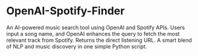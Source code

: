 # OpenAI-Spotify-Finder
An AI-powered music search tool using OpenAI and Spotify APIs. Users input a song name, and OpenAI enhances the query to fetch the most relevant track from Spotify. Returns the direct listening URL. A smart blend of NLP and music discovery in one simple Python script.
